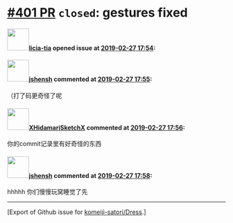 # [\#401 PR](https://github.com/komeiji-satori/Dress/pull/401) `closed`:  gestures fixed

#### <img src="https://avatars.githubusercontent.com/u/22077929?u=08c554b87b2dd8db55ee8c57152a5daf1e3c0e24&v=4" width="50">[licia-tia](https://github.com/licia-tia) opened issue at [2019-02-27 17:54](https://github.com/komeiji-satori/Dress/pull/401):



#### <img src="https://avatars.githubusercontent.com/u/11555188?u=a30048e930d245fed6f3ced3ecb01e97b9f3f6cc&v=4" width="50">[jshensh](https://github.com/jshensh) commented at [2019-02-27 17:55](https://github.com/komeiji-satori/Dress/pull/401#issuecomment-467964364):

（打了码更奇怪了呢

#### <img src="https://avatars.githubusercontent.com/u/8938317?u=a6af6ffa81a40c2bcaf7880c2b4573b6052a1336&v=4" width="50">[XHidamariSketchX](https://github.com/XHidamariSketchX) commented at [2019-02-27 17:56](https://github.com/komeiji-satori/Dress/pull/401#issuecomment-467964629):

你的commit记录里有好奇怪的东西

#### <img src="https://avatars.githubusercontent.com/u/11555188?u=a30048e930d245fed6f3ced3ecb01e97b9f3f6cc&v=4" width="50">[jshensh](https://github.com/jshensh) commented at [2019-02-27 17:58](https://github.com/komeiji-satori/Dress/pull/401#issuecomment-467965237):

hhhhh 你们慢慢玩窝睡觉了先


-------------------------------------------------------------------------------



[Export of Github issue for [komeiji-satori/Dress](https://github.com/komeiji-satori/Dress).]
